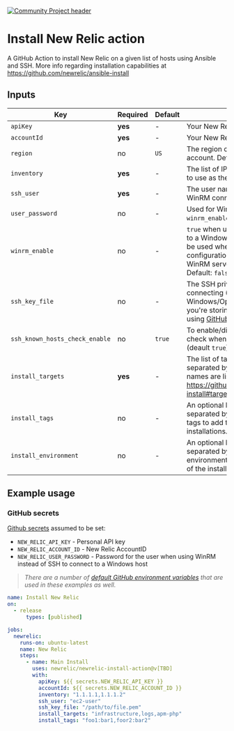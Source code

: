[![Community Project header](https://github.com/newrelic/open-source-office/raw/master/examples/categories/images/Community_Project.png)](https://github.com/newrelic/open-source-office/blob/master/examples/categories/index.md#category-community-project)

# Install New Relic action

A GitHub Action to install New Relic on a given list of hosts using Ansible and SSH. More info regarding installation capabilities at https://github.com/newrelic/ansible-install


## Inputs

| Key              | Required | Default | Description |
| ---------------- | -------- | ------- | ----------- |
| `apiKey`         | **yes**  | -       | Your New Relic [User API key](https://docs.newrelic.com/docs/apis/intro-apis/new-relic-api-keys/#api-table). |
| `accountId` | **yes** | - | Your New Relic AccountID. |
| `region` | no | `US` | The region of your New Relic account. Default: `US` |
| `inventory` | **yes** | - | The list of IPs delimited by commas to use as the source inventory. |
| `ssh_user` | **yes** | - | The user name for either the SSH or WinRM connection. |
| `user_password` | no | - | Used for Windows host with WinRM. `winrm_enable` must be set to `true`. |
| `winrm_enable` | no | - | `true` when using WinRM to connect to a Windows host(s). `password` must be used when enabled. This configuration also disables the WinRM server certificate validation. Default: `false`. |
| `ssh_key_file` | no  | - | The SSH private key file to use for connecting (Linux or Windows/OpenSSH). Note, ensure you're storing this file securely, using [GitHub Secrets](https://docs.github.com/en/actions/security-guides/using-secrets-in-github-actions) for example. |
| `ssh_known_hosts_check_enable` | no  | `true` | To enable/disable the known host check when connecting with SSH (deault `true`). |
| `install_targets` | **yes**  | - | The list of targets to install separated by commas. Target names are listed on https://github.com/newrelic/ansible-install#targets-required . |
| `install_tags` | no  | - | An optional list of key:value pairs separated by commas representing tags to add to any of the installations. |
| `install_environment` | no  | - | An optional list of key:value pairs separated by commas representing environment variables to pass to any of the installations. |

## Example usage

### GitHub secrets

[Github secrets](https://docs.github.com/en/actions/security-guides/encrypted-secrets#about-encrypted-secrets) assumed to be set:
* `NEW_RELIC_API_KEY` - Personal API key
* `NEW_RELIC_ACCOUNT_ID` - New Relic AccountID
* `NEW_RELIC_USER_PASSWORD` - Password for the user when using WinRM instead of SSH to connect to a Windows host

>*There are a number of [default GitHub environment variables](https://docs.github.com/en/actions/learn-github-actions/variables#default-environment-variables) that are used in these examples as well.*


```yaml
name: Install New Relic
on:
  - release
      types: [published]

jobs:
  newrelic:
    runs-on: ubuntu-latest
    name: New Relic
    steps:
      - name: Main Install
        uses: newrelic/newrelic-install-action@v[TBD]
        with:
          apiKey: ${{ secrets.NEW_RELIC_API_KEY }}
          accountId: ${{ secrets.NEW_RELIC_ACCOUNT_ID }}
          inventory: "1.1.1.1,1.1.1.2"
          ssh_user: "ec2-user"
          ssh_key_file: "/path/to/file.pem"
          install_targets: "infrastructure,logs,apm-php"
          install_tags: "foo1:bar1,foor2:bar2"
```
